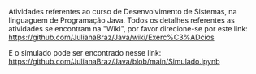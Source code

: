 
Atividades referentes ao curso de Desenvolvimento de Sistemas, na linguaguem de Programação Java.
Todos os detalhes referentes as atividades se encontram na "Wiki", por favor direcione-se por este link: https://github.com/JulianaBraz/Java/wiki/Exerc%C3%ADcios

E o simulado pode ser encontrado nesse link: https://github.com/JulianaBraz/Java/blob/main/Simulado.ipynb
